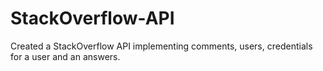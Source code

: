 # StackOverflow-API
Created a StackOverflow API implementing comments, users, credentials for a user and an answers. 
